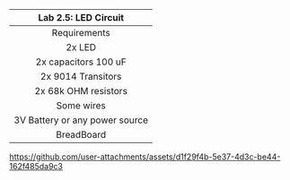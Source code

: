 |                              Lab 2.5: LED Circuit                           |
| :------------------------------------------------------------------------: |
|Requirements |
|2x LED|
|2x capacitors 100 uF |
|2x 9014 Transitors |
| 2x 68k OHM resistors |
| Some wires |
| 3V Battery or any power source| 
| BreadBoard |


https://github.com/user-attachments/assets/d1f29f4b-5e37-4d3c-be44-162f485da9c3

